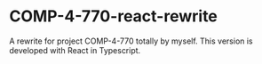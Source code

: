# COMP-4-770-react-rewrite

A rewrite for project COMP-4-770 totally by myself.
This version is developed with React in Typescript.